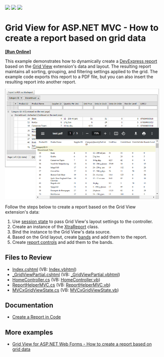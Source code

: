 <!-- default badges list -->
![](https://img.shields.io/endpoint?url=https://codecentral.devexpress.com/api/v1/VersionRange/128551286/23.1.3%2B)
[![](https://img.shields.io/badge/Open_in_DevExpress_Support_Center-FF7200?style=flat-square&logo=DevExpress&logoColor=white)](https://supportcenter.devexpress.com/ticket/details/E4755)
[![](https://img.shields.io/badge/📖_How_to_use_DevExpress_Examples-e9f6fc?style=flat-square)](https://docs.devexpress.com/GeneralInformation/403183)
<!-- default badges end -->
# Grid View for ASP.NET MVC - How to create a report based on grid data
<!-- run online -->
**[[Run Online]](https://codecentral.devexpress.com/e4755/)**
<!-- run online end -->
This example demonstrates how to dynamically create a [DevExpress report](https://docs.devexpress.com/XtraReports/DevExpress.XtraReports.UI.XtraReport) based on the [Grid View](https://docs.devexpress.com/AspNetMvc/DevExpress.Web.Mvc.GridViewExtension) extension's data and layout. The resulting report maintains all sorting, grouping, and filtering settings applied to the grid. The example code exports this report to a PDF file, but you can also insert the resulting report into another report.

![Create a Report Based on Grid View Data](image.png)

Follow the steps below to create a report based on the Grid View extension's data:

1. Use [session state](https://learn.microsoft.com/en-us/previous-versions/ms178586(v=vs.140)) to pass Grid View's layout settings to the controller.
2. Create an instance of the [XtraReport](https://docs.devexpress.com/XtraReports/DevExpress.XtraReports.UI.XtraReport) class.
3. Bind the instance to the Grid View's data source.
4. Based on the Grid layout, create [bands](https://docs.devexpress.com/XtraReports/2587/detailed-guide-to-devexpress-reporting/introduction-to-banded-reports) and add them to the report.
5. Create [report controls](https://docs.devexpress.com/XtraReports/2605/detailed-guide-to-devexpress-reporting/use-report-controls) and add them to the bands.

## Files to Review

* [Index.cshtml](./CS/E4755/Views/Home/Index.cshtml) (VB: [Index.vbhtml](./VB/E4755/Views/Home/Index.vbhtml))
* [_GridViewPartial.cshtml](./CS/E4755/Views/Home/_GridViewPartial.cshtml) (VB: [_GridViewPartial.vbhtml](./VB/E4755/Views/Home/_GridViewPartial.vbhtml))
* [HomeController.cs](./CS/E4755/Controllers/HomeController.cs) (VB: [HomeController.vb](./VB/E4755/Controllers/HomeController.vb))
* [ReportHelperMVC.cs](./CS/E4755/Models/ReportHelperMVC.cs) (VB: [ReportHelperMVC.vb](./VB/E4755/Models/ReportHelperMVC.vb))
* [MVCxGridViewState.cs](./CS/E4755/Models/MVCxGridViewState.cs) (VB: [MVCxGridViewState.vb](./VB/E4755/Models/MVCxGridViewState.vb))

## Documentation

* [Create a Report in Code](https://docs.devexpress.com/XtraReports/115726/detailed-guide-to-devexpress-reporting/reporting-api/create-reports-in-code)

## More examples

* [Grid View for ASP.NET Web Forms - How to create a report based on grid data](https://github.com/DevExpress-Examples/asp-net-web-forms-gridview-create-report-based-on-grid-layout)



